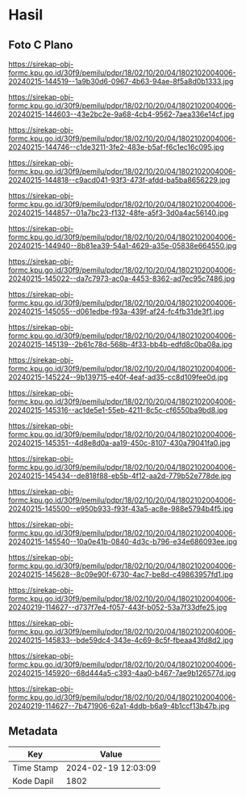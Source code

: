 # Hasil

## Foto C Plano

https://sirekap-obj-formc.kpu.go.id/30f9/pemilu/pdpr/18/02/10/20/04/1802102004006-20240215-144519--1a9b30d6-0967-4b63-94ae-8f5a8d0b1333.jpg

https://sirekap-obj-formc.kpu.go.id/30f9/pemilu/pdpr/18/02/10/20/04/1802102004006-20240215-144603--43e2bc2e-9a68-4cb4-9562-7aea336e14cf.jpg

https://sirekap-obj-formc.kpu.go.id/30f9/pemilu/pdpr/18/02/10/20/04/1802102004006-20240215-144746--c1de3211-3fe2-483e-b5af-f6c1ec16c095.jpg

https://sirekap-obj-formc.kpu.go.id/30f9/pemilu/pdpr/18/02/10/20/04/1802102004006-20240215-144818--c9acd041-93f3-473f-afdd-ba5ba8656229.jpg

https://sirekap-obj-formc.kpu.go.id/30f9/pemilu/pdpr/18/02/10/20/04/1802102004006-20240215-144857--01a7bc23-f132-48fe-a5f3-3d0a4ac56140.jpg

https://sirekap-obj-formc.kpu.go.id/30f9/pemilu/pdpr/18/02/10/20/04/1802102004006-20240215-144940--8b81ea39-54a1-4629-a35e-05838e664550.jpg

https://sirekap-obj-formc.kpu.go.id/30f9/pemilu/pdpr/18/02/10/20/04/1802102004006-20240215-145022--da7c7973-ac0a-4453-8362-ad7ec95c7486.jpg

https://sirekap-obj-formc.kpu.go.id/30f9/pemilu/pdpr/18/02/10/20/04/1802102004006-20240215-145055--d061edbe-f93a-439f-af24-fc4fb31de3f1.jpg

https://sirekap-obj-formc.kpu.go.id/30f9/pemilu/pdpr/18/02/10/20/04/1802102004006-20240215-145139--2b61c78d-568b-4f33-bb4b-edfd8c0ba08a.jpg

https://sirekap-obj-formc.kpu.go.id/30f9/pemilu/pdpr/18/02/10/20/04/1802102004006-20240215-145224--9b139715-e40f-4eaf-ad35-cc8d109fee0d.jpg

https://sirekap-obj-formc.kpu.go.id/30f9/pemilu/pdpr/18/02/10/20/04/1802102004006-20240215-145316--ac1de5e1-55eb-4211-8c5c-cf6550ba9bd8.jpg

https://sirekap-obj-formc.kpu.go.id/30f9/pemilu/pdpr/18/02/10/20/04/1802102004006-20240215-145351--4d8e8d0a-aa19-450c-8107-430a79041fa0.jpg

https://sirekap-obj-formc.kpu.go.id/30f9/pemilu/pdpr/18/02/10/20/04/1802102004006-20240215-145434--de818f88-eb5b-4f12-aa2d-779b52e778de.jpg

https://sirekap-obj-formc.kpu.go.id/30f9/pemilu/pdpr/18/02/10/20/04/1802102004006-20240215-145500--e950b933-f93f-43a5-ac8e-988e5794b4f5.jpg

https://sirekap-obj-formc.kpu.go.id/30f9/pemilu/pdpr/18/02/10/20/04/1802102004006-20240215-145540--10a0e41b-0840-4d3c-b796-e34e686093ee.jpg

https://sirekap-obj-formc.kpu.go.id/30f9/pemilu/pdpr/18/02/10/20/04/1802102004006-20240215-145628--8c09e90f-6730-4ac7-be8d-c49863957fd1.jpg

https://sirekap-obj-formc.kpu.go.id/30f9/pemilu/pdpr/18/02/10/20/04/1802102004006-20240219-114627--d737f7e4-f057-443f-b052-53a7f33dfe25.jpg

https://sirekap-obj-formc.kpu.go.id/30f9/pemilu/pdpr/18/02/10/20/04/1802102004006-20240215-145833--bde59dc4-343e-4c69-8c5f-fbeaa43fd8d2.jpg

https://sirekap-obj-formc.kpu.go.id/30f9/pemilu/pdpr/18/02/10/20/04/1802102004006-20240215-145920--68d444a5-c393-4aa0-b467-7ae9b126577d.jpg

https://sirekap-obj-formc.kpu.go.id/30f9/pemilu/pdpr/18/02/10/20/04/1802102004006-20240219-114627--7b471906-62a1-4ddb-b6a9-4b1ccf13b47b.jpg


## Metadata

| Key        | Value               |
| ---------- | ------------------- |
| Time Stamp | 2024-02-19 12:03:09 |
| Kode Dapil | 1802                |



